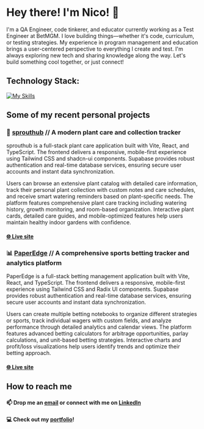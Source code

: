 # Hey there! I'm Nico! 👋

I'm a QA Engineer, code tinkerer, and educator currently working as a Test Engineer at BetMGM. I love building things—whether it's code, curriculum, or testing strategies. My experience in program management and education brings a user-centered perspective to everything I create and test. I'm always exploring new tech and sharing knowledge along the way. Let's build something cool together, or just connect! 

## Technology Stack:
[![My Skills](https://skillicons.dev/icons?i=js,ts,py,react,nextjs,vite,nodejs,express,mongodb,postgres,mysql,cypress,selenium,postman,tailwind,figma&perline=8)](https://skillicons.dev)
<div>
</div>

## Some of my recent personal projects

### 🌱 [sprouthub](https://github.com/nicogarbaccio/sprout-hub) // A modern plant care and collection tracker
sprouthub is a full-stack plant care application built with Vite, React, and TypeScript. The frontend delivers a responsive, mobile-first experience using Tailwind CSS and shadcn-ui components. Supabase provides robust authentication and real-time database services, ensuring secure user accounts and instant data synchronization.

Users can browse an extensive plant catalog with detailed care information, track their personal plant collection with custom notes and care schedules, and receive smart watering reminders based on plant-specific needs. The platform features comprehensive plant care tracking including watering history, growth monitoring, and room-based organization. Interactive plant cards, detailed care guides, and mobile-optimized features help users maintain healthy indoor gardens with confidence.
#### [🌐 Live site](https://sprouthub.app/)

### 📊 [PaperEdge](https://github.com/nicogarbaccio/sprout-hub) // A comprehensive sports betting tracker and analytics platform
PaperEdge is a full-stack betting management application built with Vite, React, and TypeScript. The frontend delivers a responsive, mobile-first experience using Tailwind CSS and Radix UI components. Supabase provides robust authentication and real-time database services, ensuring secure user accounts and instant data synchronization.

Users can create multiple betting notebooks to organize different strategies or sports, track individual wagers with custom fields, and analyze performance through detailed analytics and calendar views. The platform features advanced betting calculators for arbitrage opportunities, parlay calculations, and unit-based betting strategies. Interactive charts and profit/loss visualizations help users identify trends and optimize their betting approach.
#### [🌐 Live site](http://paperedge.bet/)

## How to reach me
#### 📫  Drop me an [email](mailto:garbaccio20@gmail.com) or connect with me on [LinkedIn](https://www.linkedin.com/in/nicogarbaccio/)
#### 💻 Check out my [portfolio](https://portfolio-nicogarbaccio.netlify.app/)!
